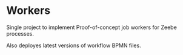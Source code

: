 # Workers

Single project to implement Proof-of-concept job workers for Zeebe processes.

Also deployes latest versions of workflow BPMN files.

